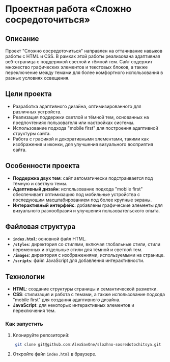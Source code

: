 # Проектная работа «Сложно сосредоточиться»

## Описание

Проект "Сложно сосредоточиться" направлен на оттачивание навыков работы с HTML и CSS. В рамках этой работы реализована адаптивная веб-страница с поддержкой светлой и тёмной тем. Сайт содержит множество графических элементов и текстовых блоков, а также переключение между темами для более комфортного использования в разных условиях освещения.

## Цели проекта

- Разработка адаптивного дизайна, оптимизированного для различных устройств.
- Реализация поддержки светлой и тёмной тем, основанных на предпочтениях пользователя или настройках системы.
- Использование подхода "mobile first" для построения адаптивной структуры сайта.
- Работа с графикой и декоративными элементами, такими как изображения и иконки, для улучшения визуального восприятия сайта.

## Особенности проекта

- **Поддержка двух тем**: сайт автоматически подстраивается под тёмную и светлую темы.
- **Адаптивный дизайн**: использование подхода "mobile first" обеспечивает оптимизацию под мобильные устройства с последующим масштабированием под более крупные экраны.
- **Интерактивный интерфейс**: добавлены графические элементы для визуального разнообразия и улучшения пользовательского опыта.

## Файловая структура

- **`index.html`**: основной файл HTML.
- **`/styles`**: директория со стилями, включая глобальные стили, стили переменных и отдельные стили для тёмной и светлой тем.
- **`/images`**: директория с изображениями, используемыми на странице.
- **`/scripts`**: файл JavaScript для добавления интерактивности.

## Технологии

- **HTML**: создание структуры страницы и семантической разметки.
- **CSS**: стилизация и работа с темами, а также использование подхода "mobile first" для создания адаптивного дизайна.
- **JavaScript**: для некоторых интерактивных элементов и переключения тем.

### Как запустить

1. Клонируйте репозиторий:
   ```bash
    git clone git@github.com:AlexSavOne/slozhno-sosredotochitsya.git
   ```
2. Откройте файл `index.html` в браузере.
